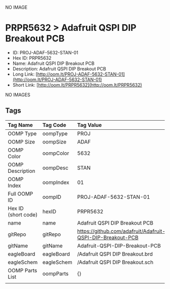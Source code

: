 


  
NO IMAGE  
# PRPR5632 > Adafruit QSPI DIP Breakout PCB

- ID: PROJ-ADAF-5632-STAN-01
- Hex ID: PRPR5632
- Name: Adafruit QSPI DIP Breakout PCB
- Description: Adafruit QSPI DIP Breakout PCB
- Long Link: [http://oom.lt/PROJ-ADAF-5632-STAN-01](http://oom.lt/PROJ-ADAF-5632-STAN-01)
- Short Link: [http://oom.lt/PRPR5632](http://oom.lt/PRPR5632)
  
NO IMAGES  
## Tags
  

|Tag Name|Tag Code|Tag Value|
| :--- | :--- | :--- |
|OOMP Type|oompType|PROJ|
|OOMP Size|oompSize|ADAF|
|OOMP Color|oompColor|5632|
|OOMP Description|oompDesc|STAN|
|OOMP Index|oompIndex|01|
|Full OOMP ID|oompID|PROJ-ADAF-5632-STAN-01|
|Hex ID (short code)|hexID|PRPR5632|
|name|name|Adafruit QSPI DIP Breakout PCB|
|gitRepo|gitRepo|https://github.com/adafruit/Adafruit-QSPI-DIP-Breakout-PCB|
|gitName|gitName|Adafruit-QSPI-DIP-Breakout-PCB|
|eagleBoard|eagleBoard|/Adafruit QSPI DIP Breakout.brd|
|eagleSchem|eagleSchem|/Adafruit QSPI DIP Breakout.sch|
|OOMP Parts List|oompParts|{}|
||||
